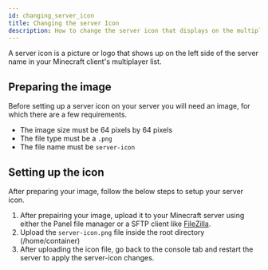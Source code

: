 ```yaml
---
id: changing_server_icon
title: Changing the server Icon
description: How to change the server icon that displays on the multiplayer server list.
---
```

A server icon is a picture or logo that shows up on the left side of the server name in your Minecraft client's multiplayer list.

## Preparing the image
Before setting up a server icon on your server you will need an image, for which there are a few requirements.
- The image size must be 64 pixels by 64 pixels
- The file type must be a `.png`
- The file name must be `server-icon`

## Setting up the icon
After preparing your image, follow the below steps to setup your server icon.
1. After prepairing your image, upload it to your Minecraft server using either the Panel file manager or a SFTP client like [FileZilla](/knowledgebase/game_servers/tutorial_filezilla_sftp).
2. Upload the `server-icon.png` file inside the root directory (/home/container)
3. After uploading the icon file, go back to the console tab and restart the server to apply the server-icon changes.